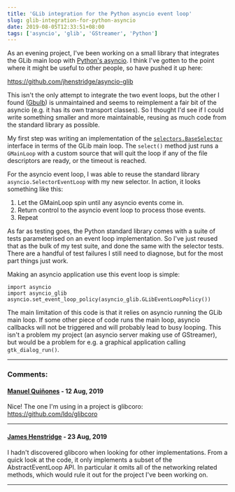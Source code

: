 ```yaml
---
title: 'GLib integration for the Python asyncio event loop'
slug: glib-integration-for-python-asyncio
date: 2019-08-05T12:33:51+08:00
tags: ['asyncio', 'glib', 'GStreamer', 'Python']
---
```


As an evening project, I\'ve been working on a small library that
integrates the GLib main loop with [Python\'s
asyncio](https://docs.python.org/3/library/asyncio.html). I think I\'ve
gotten to the point where it might be useful to other people, so have
pushed it up here:

<https://github.com/jhenstridge/asyncio-glib>

This isn\'t the only attempt to integrate the two event loops, but the
other I found ([Gbulb](https://github.com/nhoad/gbulb)) is unmaintained
and seems to reimplement a fair bit of the asyncio (e.g. it has its own
transport classes). So I thought I\'d see if I could write something
smaller and more maintainable, reusing as much code from the standard
library as possible.

My first step was writing an implementation of the
[`selectors.BaseSelector`](https://docs.python.org/3/library/selectors.html)
interface in terms of the GLib main loop. The `select()` method just
runs a `GMainLoop` with a custom source that will quit the loop if any
of the file descriptors are ready, or the timeout is reached.

For the asyncio event loop, I was able to reuse the standard library
`asyncio.SelectorEventLoop` with my new selector. In action, it looks
something like this:

1.  Let the GMainLoop spin until any asyncio events come in.
2.  Return control to the asyncio event loop to process those events.
3.  Repeat

As far as testing goes, the Python standard library comes with a suite
of tests parameterised on an event loop implementation. So I\'ve just
reused that as the bulk of my test suite, and done the same with the
selector tests. There are a handful of test failures I still need to
diagnose, but for the most part things just work.

Making an asyncio application use this event loop is simple:

    import asyncio
    import asyncio_glib
    asyncio.set_event_loop_policy(asyncio_glib.GLibEventLoopPolicy())

The main limitation of this code is that it relies on asyncio running
the GLib main loop. If some other piece of code runs the main loop,
asyncio callbacks will not be triggered and will probably lead to busy
looping. This isn\'t a problem my project (an asyncio server making use
of GStreamer), but would be a problem for e.g. a graphical application
calling `gtk_dialog_run()`.

---
### Comments:
#### [Manuel Quiñones](http://aereo.manuq.com.ar) - <time datetime="2019-08-12 04:39:38">12 Aug, 2019</time>

Nice! The one I\'m using in a project is glibcoro:
https://github.com/ldo/glibcoro

---
#### [James Henstridge](http://blogs.gnome.org/jamesh/) - <time datetime="2019-08-23 22:10:20">23 Aug, 2019</time>

I hadn\'t discovered glibcoro when looking for other implementations.
From a quick look at the code, it only implements a subset of the
AbstractEventLoop API. In particular it omits all of the networking
related methods, which would rule it out for the project I\'ve been
working on.

---
